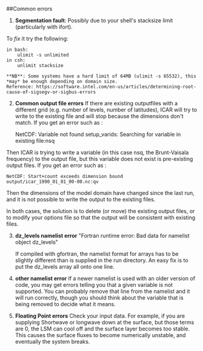 ##Common errors

1) **Segmentation fault**:
    Possibly due to your shell's stacksize limit (particularly with ifort). 
    
To *fix* it try the following: 

    in bash:
        ulimit -s unlimited
    in csh: 
        unlimit stacksize

    **NB**: Some systems have a hard limit of 64MB (ulimit -s 65532), this *may* be enough depending on domain size. 
    Reference: https://software.intel.com/en-us/articles/determining-root-cause-of-sigsegv-or-sigbus-errors

2) **Common output file errors**
    If there are existing outputfiles with a different grid (e.g. number of levels, number of latitudes), ICAR will try to write to the existing file and will stop because the dimensions don't match. If you get an error such as : 
    
    NetCDF: Variable not found
    setup_varids: Searching for variable in existing file:nsq
    
Then ICAR is trying to write a variable (in this case nsq, the Brunt-Vaisala frequency) to the output file, but this variable does not exist is pre-existing output files.  If you get an error such as : 

    NetCDF: Start+count exceeds dimension bound
    output/icar_1990_01_01_00-00.nc:qv

Then the dimensions of the model domain have changed since the last run, and it is not possible to write the output to the existing files. 

In both cases, the solution is to delete (or move) the existing output files, or to modify your options file so that the output will be consistent with existing files.  

    
3) **dz_levels namelist error**
    "Fortran runtime error: Bad data for namelist object dz_levels"

    If compiled with gfortran, the namelist format for arrays has to be slightly different than is supplied in the run directory. An easy fix is to put the dz_levels array all onto one line. 
    
    
4) **other namelist error**
    If a newer namelist is used with an older version of code, you may get errors telling you that a given variable is not supported.  You can probably remove that line from the namelist and it will run correctly, though you should think about the variable that is being removed to decide what it means.  

5) **Floating Point errors**
    Check your input data.  For example, if you are supplying Shortwave or longwave down at the surface, but those terms are 0, the LSM can cool off and the surface layer becomes too stable. This causes the surface fluxes to become numerically unstable, and eventually the system breaks. 
